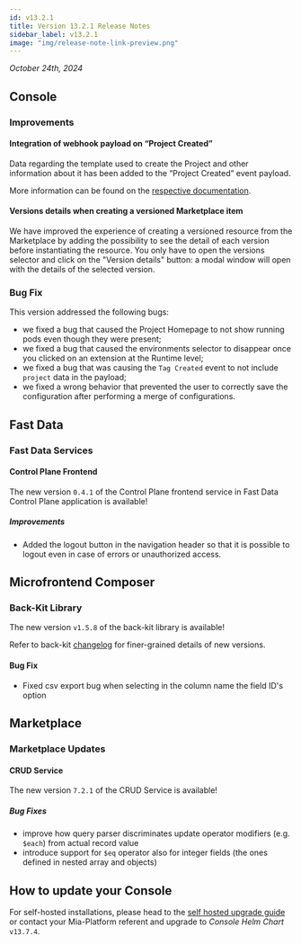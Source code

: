 ```yaml
---
id: v13.2.1
title: Version 13.2.1 Release Notes
sidebar_label: v13.2.1
image: "img/release-note-link-preview.png"
---
```


_October 24th, 2024_

## Console

### Improvements

#### Integration of webhook payload on “Project Created”

Data regarding the template used to create the Project and other information about it has been added to the “Project Created” event payload. 

More information can be found on the [respective documentation](/docs/13.7.5/console/company-configuration/events).

#### Versions details when creating a versioned Marketplace item

We have improved the experience of creating a versioned resource from the Marketplace by adding the possibility to see the detail of each version before instantiating the resource.
You only have to open the versions selector and click on the "Version details" button: a modal window will open with the details of the selected version.

### Bug Fix

This version addressed the following bugs:

* we fixed a bug that caused the Project Homepage to not show running pods even though they were present;
* we fixed a bug that caused the environments selector to disappear once you clicked on an extension at the Runtime level;
* we fixed a bug that was causing the `Tag Created` event to not include `project` data in the payload;
* we fixed a wrong behavior that prevented the user to correctly save the configuration after performing a merge of configurations.

## Fast Data

### Fast Data Services

#### Control Plane Frontend

The new version `0.4.1` of the Control Plane frontend service in Fast Data Control Plane application is available!

##### Improvements

* Added the logout button in the navigation header so that it is possible to logout even in case of errors or unauthorized access.

## Microfrontend Composer

### Back-Kit Library

The new version `v1.5.8` of the back-kit library is available!

Refer to back-kit [changelog](/docs/13.7.5/microfrontend-composer/back-kit/changelog) for finer-grained details of new versions.

#### Bug Fix

- Fixed csv export bug when selecting in the column name the field ID's option

## Marketplace

### Marketplace Updates

#### CRUD Service

The new version `7.2.1` of the CRUD Service is available!

##### Bug Fixes

* improve how query parser discriminates update operator modifiers (e.g. `$each`) from actual record value
* introduce support for `$eq` operator also for integer fields (the ones defined in nested array and objects)

## How to update your Console

For self-hosted installations, please head to the [self hosted upgrade guide](/docs/13.7.5/infrastructure/self-hosted/installation-chart/how-to-upgrade) or contact your Mia-Platform referent and upgrade to _Console Helm Chart_ `v13.7.4`.
